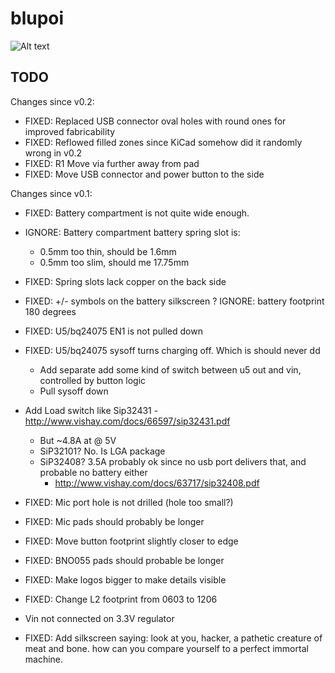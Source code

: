 blupoi
======

![Alt text](/../master/hardware/blupoi.png?raw=true "v0.1: render")


TODO
----

Changes since v0.2:
 * FIXED: Replaced USB connector oval holes with round ones for improved fabricability
 * FIXED: Reflowed filled zones since KiCad somehow did it randomly wrong in v0.2
 * FIXED: R1 Move via further away from pad
 * FIXED: Move USB connector and power button to the side



Changes since v0.1:
 * FIXED: Battery compartment is not quite wide enough.
 * IGNORE: Battery compartment battery spring slot is:
   - 0.5mm too thin, should be 1.6mm
   - 0.5mm too slim, should me 17.75mm
 * FIXED: Spring slots lack copper on the back side
 * FIXED: +/- symbols on the battery silkscreen
 ? IGNORE: battery footprint 180 degrees
 
 
 * FIXED: U5/bq24075 EN1 is not pulled down
 * FIXED: U5/bq24075 sysoff turns charging off. Which is should never dd
   - Add separate add some kind of switch between u5 out and vin, controlled by button logic
   - Pull sysoff down
 * Add Load switch like Sip32431 - http://www.vishay.com/docs/66597/sip32431.pdf
   - But ~4.8A at @ 5V
   - SiP32101? No. Is LGA package
   - SiP32408? 3.5A probably ok since no usb port delivers that, and probable no battery either
     - http://www.vishay.com/docs/63717/sip32408.pdf

 * FIXED: Mic port hole is not drilled (hole too small?)
 * FIXED: Mic pads should probably be longer

 * FIXED: Move button footprint slightly closer to edge

 * FIXED: BNO055 pads should probable be longer

 * FIXED: Make logos bigger to make details visible

 * FIXED: Change L2 footprint from 0603 to 1206

 * Vin not connected on 3.3V regulator

 * FIXED: Add silkscreen saying:
   look at you, hacker, a pathetic creature of meat and bone. how can you compare yourself to a perfect immortal machine.

